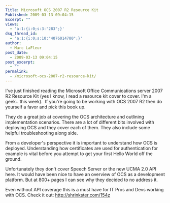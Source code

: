 ```yaml
---
Title: Microsoft OCS 2007 R2 Resource Kit
Published: 2009-03-13 09:04:15
Excerpt: ""
views:
  - 'a:1:{i:0;s:3:"283";}'
dsq_thread_id:
  - 'a:1:{i:0;s:10:"4076014700";}'
author:
  - Marc LaFleur
post_date:
  - 2009-03-13 09:04:15
post_excerpt:
  - ""
permalink:
  - /microsoft-ocs-2007-r2-resource-kit/
---
```

<p>I've just finished reading the Microsoft Office Communications server 2007 R2 Resource Kit (yes I know, I read a resource kit cover to cover. I'm a geek+ this week).&#160; If you're going to be working with OCS 2007 R2 then do yourself a favor and pick this book up. </p>  <p>They do a great job at covering the OCS architecture and outlining implementation scenarios. There are a lot of different bits involved with deploying OCS and they cover each of them. They also include some helpful troubleshooting along side.</p>  <p>From a developer's perspective it is important to understand how OCS is deployed. Understanding how certificates are used for authentication for example is vital before you attempt to get your first Hello World off the ground. </p>  <p>Unfortunately they don't cover Speech Server or the new UCMA 2.0 API here. It would have been nice to have an overview of OCS as a development platform. But at 800+ pages I can see why they decided to no address it. </p>  <p>Even without API coverage this is a must have for IT Pros and Devs working with OCS. Check it out: <a title="http://shrinkster.com/154z" href="http://shrinkster.com/154z">http://shrinkster.com/154z</a></p><img src="http://gotspeech.net/aggbug.aspx?PostID=8287" width="1" height="1"/>